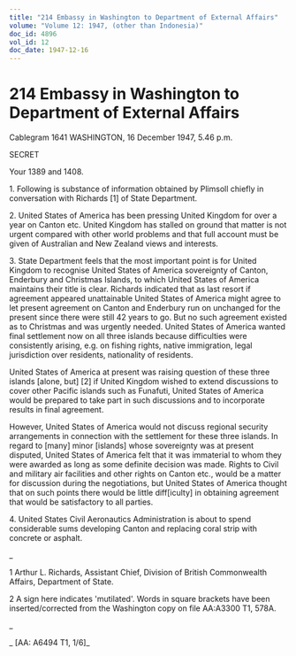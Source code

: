 ```yaml
---
title: "214 Embassy in Washington to Department of External Affairs"
volume: "Volume 12: 1947, (other than Indonesia)"
doc_id: 4896
vol_id: 12
doc_date: 1947-12-16
---
```


# 214 Embassy in Washington to Department of External Affairs

Cablegram 1641 WASHINGTON, 16 December 1947, 5.46 p.m.

SECRET

Your 1389 and 1408.

1\. Following is substance of information obtained by Plimsoll chiefly in conversation with Richards [1] of State Department.

2\. United States of America has been pressing United Kingdom for over a year on Canton etc. United Kingdom has stalled on ground that matter is not urgent compared with other world problems and that full account must be given of Australian and New Zealand views and interests.

3\. State Department feels that the most important point is for United Kingdom to recognise United States of America sovereignty of Canton, Enderbury and Christmas Islands, to which United States of America maintains their title is clear. Richards indicated that as last resort if agreement appeared unattainable United States of America might agree to let present agreement on Canton and Enderbury run on unchanged for the present since there were still 42 years to go. But no such agreement existed as to Christmas and was urgently needed. United States of America wanted final settlement now on all three islands because difficulties were consistently arising, e.g. on fishing rights, native immigration, legal jurisdiction over residents, nationality of residents.

United States of America at present was raising question of these three islands [alone, but] [2] if United Kingdom wished to extend discussions to cover other Pacific islands such as Funafuti, United States of America would be prepared to take part in such discussions and to incorporate results in final agreement.

However, United States of America would not discuss regional security arrangements in connection with the settlement for these three islands. In regard to [many] minor [islands] whose sovereignty was at present disputed, United States of America felt that it was immaterial to whom they were awarded as long as some definite decision was made. Rights to Civil and military air facilities and other rights on Canton etc., would be a matter for discussion during the negotiations, but United States of America thought that on such points there would be little diff[iculty] in obtaining agreement that would be satisfactory to all parties.

4\. United States Civil Aeronautics Administration is about to spend considerable sums developing Canton and replacing coral strip with concrete or asphalt.

_

1 Arthur L. Richards, Assistant Chief, Division of British Commonwealth Affairs, Department of State.

2 A sign here indicates 'mutilated'. Words in square brackets have been inserted/corrected from the Washington copy on file AA:A3300 T1, 578A.

_

_ [AA: A6494 T1, 1/6]_
